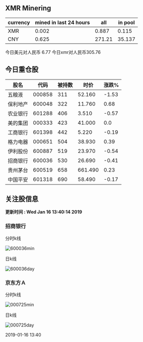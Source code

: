## XMR Minering

|currency|mined in last 24 hours|all|in pool|
|---|---|---|---|
|XMR|0.002|0.887|0.115|
|CNY|0.625|271.21|35.137|

今日美元对人民币 6.77	今日xmr对人民币305.76


## 今日重仓股 

|股名|代码|被持数|时价|涨跌%|
|---|---|---|---|---|
|五粮液|000858|311|52.160|-1.53|
|保利地产|600048|322|11.760|0.68|
|农业银行|601288|406|3.510|-0.57|
|美的集团|000333|423|41.000|0.0|
|工商银行|601398|442|5.220|-0.19|
|格力电器|000651|504|38.930|0.39|
|伊利股份|600887|519|23.970|-0.54|
|招商银行|600036|530|26.690|-0.41|
|贵州茅台|600519|658|661.490|0.23|
|中国平安|601318|690|58.490|-0.17|

## 关注股信息
**更新时间 : Wed Jan 16 13:40:14 2019**
### 招商银行 
分时k线

![600036min](http://image.sinajs.cn/newchart/min/n/sh600036.gif)

日k线

![600036day](http://image.sinajs.cn/newchart/daily/n/sh600036.gif)

### 京东方Ａ 
分时k线

![000725min](http://image.sinajs.cn/newchart/min/n/sz000725.gif)

日k线

![000725day](http://image.sinajs.cn/newchart/daily/n/sz000725.gif)

2019-01-16 13:40